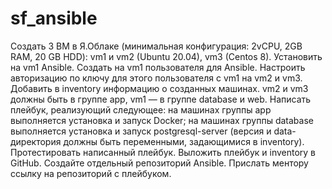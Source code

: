 # sf_ansible
Создать 3 ВМ в Я.Облаке (минимальная конфигурация: 2vCPU, 2GB RAM, 20 GB HDD): vm1 и vm2 (Ubuntu 20.04), vm3 (Centos 8).
Установить на vm1 Ansible.
Создать на vm1 пользователя для Ansible.
Настроить авторизацию по ключу для этого пользователя с vm1 на vm2 и vm3.
Добавить в inventory информацию о созданных машинах. vm2 и vm3 должны быть в группе app, vm1 — в группе database и web.
Написать плейбук, реализующий следующее:
на машинах группы app выполняется установка и запуск Docker;
на машинах группы database выполняется установка и запуск postgresql-server (версия и data-директория должны быть переменными, задающимися в inventory).
Протестировать написанный плейбук.
Выложить плейбук и inventory в GitHub. Создайте отдельный репозиторий Ansible.
Прислать ментору ссылку на репозиторий с плейбуком.
